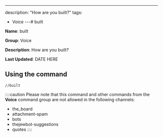---
description: "How are you built?"
tags:
  - Voice
---# built

**Name**: built

**Group**: Voice

**Description**: How are you built?

**Last Updated**: DATE HERE

## Using the command

    //built

::::caution Please note that this command and other commands from the **Voice** command group are not allowed in the following channels:
- the_board
- attachment-spam
- bots
- thejewbot-suggestions
- quotes
::::